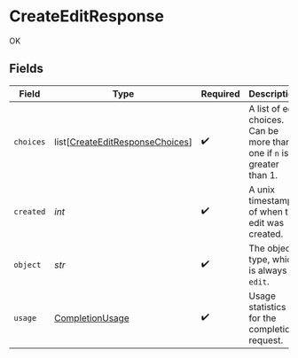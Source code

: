 # CreateEditResponse

OK


## Fields

| Field                                                                               | Type                                                                                | Required                                                                            | Description                                                                         |
| ----------------------------------------------------------------------------------- | ----------------------------------------------------------------------------------- | ----------------------------------------------------------------------------------- | ----------------------------------------------------------------------------------- |
| `choices`                                                                           | list[[CreateEditResponseChoices](../../models/shared/createeditresponsechoices.md)] | :heavy_check_mark:                                                                  | A list of edit choices. Can be more than one if `n` is greater than 1.              |
| `created`                                                                           | *int*                                                                               | :heavy_check_mark:                                                                  | A unix timestamp of when the edit was created.                                      |
| `object`                                                                            | *str*                                                                               | :heavy_check_mark:                                                                  | The object type, which is always `edit`.                                            |
| `usage`                                                                             | [CompletionUsage](../../models/shared/completionusage.md)                           | :heavy_check_mark:                                                                  | Usage statistics for the completion request.                                        |